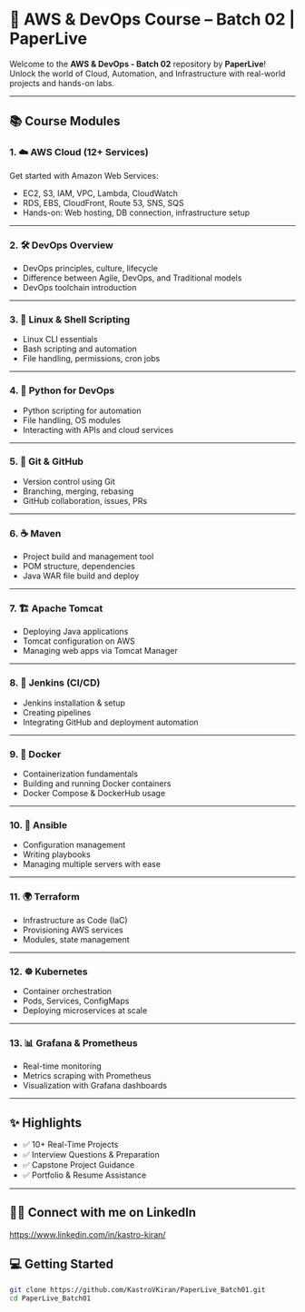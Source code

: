 # 🚀 AWS & DevOps Course – Batch 02 | PaperLive

Welcome to the **AWS & DevOps - Batch 02** repository by **PaperLive**!  
Unlock the world of Cloud, Automation, and Infrastructure with real-world projects and hands-on labs.

---

## 📚 Course Modules

### 1. ☁️ AWS Cloud (12+ Services)
Get started with Amazon Web Services:
- EC2, S3, IAM, VPC, Lambda, CloudWatch
- RDS, EBS, CloudFront, Route 53, SNS, SQS
- Hands-on: Web hosting, DB connection, infrastructure setup

---

### 2. 🛠️ DevOps Overview
- DevOps principles, culture, lifecycle  
- Difference between Agile, DevOps, and Traditional models  
- DevOps toolchain introduction

---

### 3. 🐧 Linux & Shell Scripting
- Linux CLI essentials  
- Bash scripting and automation  
- File handling, permissions, cron jobs

---

### 4. 🐍 Python for DevOps
- Python scripting for automation  
- File handling, OS modules  
- Interacting with APIs and cloud services

---

### 5. 🌿 Git & GitHub
- Version control using Git  
- Branching, merging, rebasing  
- GitHub collaboration, issues, PRs

---

### 6. ☕ Maven
- Project build and management tool  
- POM structure, dependencies  
- Java WAR file build and deploy

---

### 7. 🏗️ Apache Tomcat
- Deploying Java applications  
- Tomcat configuration on AWS  
- Managing web apps via Tomcat Manager

---

### 8. 🤖 Jenkins (CI/CD)
- Jenkins installation & setup  
- Creating pipelines  
- Integrating GitHub and deployment automation

---

### 9. 🐳 Docker
- Containerization fundamentals  
- Building and running Docker containers  
- Docker Compose & DockerHub usage

---

### 10. 📜 Ansible
- Configuration management  
- Writing playbooks  
- Managing multiple servers with ease

---

### 11. 🌍 Terraform
- Infrastructure as Code (IaC)  
- Provisioning AWS services  
- Modules, state management

---

### 12. ☸️ Kubernetes
- Container orchestration  
- Pods, Services, ConfigMaps  
- Deploying microservices at scale

---

### 13. 📊 Grafana & Prometheus
- Real-time monitoring  
- Metrics scraping with Prometheus  
- Visualization with Grafana dashboards

---

## ✨ Highlights

- ✅ 10+ Real-Time Projects  
- ✅ Interview Questions & Preparation  
- ✅ Capstone Project Guidance  
- ✅ Portfolio & Resume Assistance

---
## 👨‍💻 Connect with me on LinkedIn
https://www.linkedin.com/in/kastro-kiran/

## 💻 Getting Started

```bash
git clone https://github.com/KastroVKiran/PaperLive_Batch01.git
cd PaperLive_Batch01


